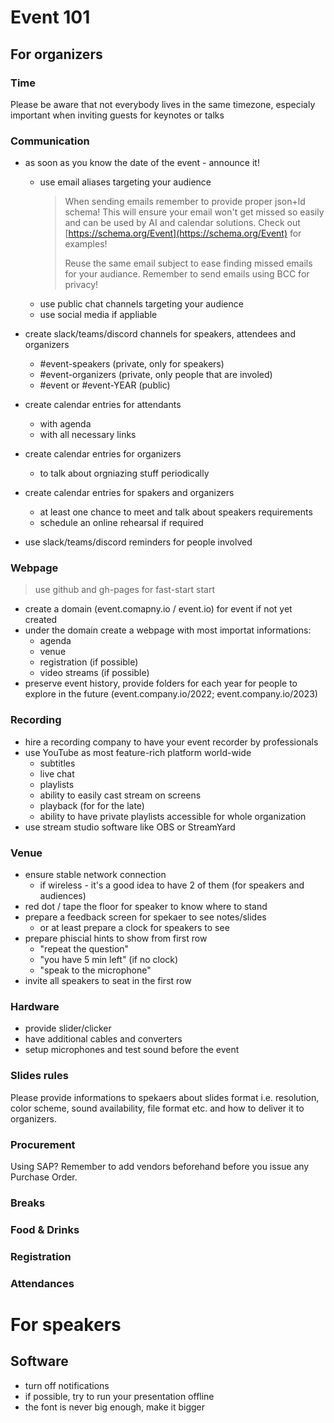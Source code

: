 
# Event 101

## For organizers

### Time

Please be aware that not everybody lives in the same timezone, 
especialy important when inviting guests for keynotes or talks

### Communication

* as soon as you know the date of the event - announce it!
  * use email aliases targeting your audience
   	> When sending emails remember to provide proper json+ld schema! 
	> This will ensure your email won't get missed so easily and can be used by AI and calendar solutions.
	> Check out [https://schema.org/Event](https://schema.org/Event) for examples!
	> 
	> Reuse the same email subject to ease finding missed emails for your audiance.
	> Remember to send emails using BCC for privacy!
  * use public chat channels targeting your audience
  * use social media if appliable

* create slack/teams/discord channels for speakers, attendees and organizers
  * \#event-speakers (private, only for speakers)
  * \#event-organizers (private, only people that are involed)
  * \#event or #event-YEAR (public)

* create calendar entries for attendants
	* with agenda
	* with all necessary links

* create calendar entries for organizers
	* to talk about orgniazing stuff periodically

* create calendar entries for spakers and organizers
	 * at least one chance to meet and talk about speakers requirements
	 * schedule an online rehearsal if required

* use slack/teams/discord reminders for people involved

### Webpage
> use github and gh-pages for fast-start start

* create a domain (event.comapny.io / event.io) for event if not yet created
* under the domain create a webpage with most importat informations:
  * agenda
  * venue
  * registration (if possible)
  * video streams (if possible)
 * preserve event history, provide folders for each year 
    for people to explore in the future (event.company.io/2022; event.company.io/2023)

### Recording

* hire a recording company to have your event recorder by professionals
* use YouTube as most feature-rich platform world-wide
  * subtitles 
  * live chat
  * playlists
  * ability to easily cast stream on screens
  * playback (for for the late)
  * ability to have private playlists accessible for whole organization
* use stream studio software like OBS or StreamYard

### Venue

* ensure stable network connection
	* if wireless - it's a good idea to have 2 of them (for speakers and audiences)
* red dot / tape the floor for speaker to know where to stand
* prepare a feedback screen for spekaer to see notes/slides
	* or at least prepare a clock for speakers to see
* prepare phiscial hints to show from first row
  * "repeat the question"
  * "you have 5 min left" (if no clock)
  * "speak to the microphone"
 * invite all speakers to seat in the first row

### Hardware

* provide slider/clicker
* have additional cables and converters
* setup microphones and test sound before the event

### Slides rules

Please provide informations to spekaers about slides format i.e. resolution, color scheme, 
sound availability, file format etc.  and how to deliver it to organizers.

### Procurement

Using SAP? 
Remember to add vendors beforehand before you issue any Purchase Order.

### Breaks

### Food & Drinks 

### Registration

### Attendances

# For speakers

## Software

* turn off notifications
* if possible, try to run your presentation offline
* the font is never big enough, make it bigger
